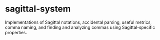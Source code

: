 # sagittal-system
Implementations of Sagittal notations, accidental parsing, useful metrics, comma naming, and finding and analyzing commas using Sagittal-specific properties.
